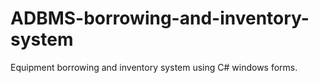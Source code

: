 # ADBMS-borrowing-and-inventory-system
 Equipment borrowing and inventory system using C# windows forms.
